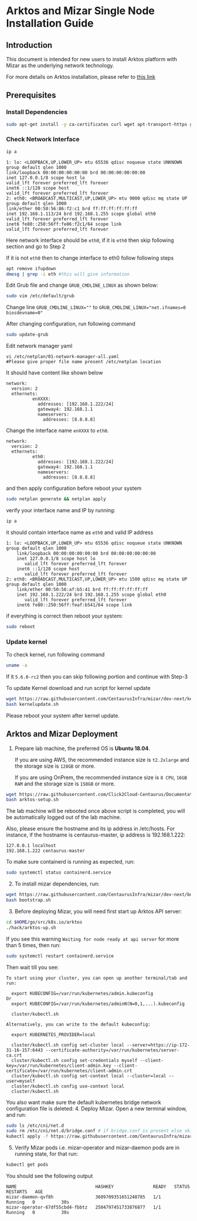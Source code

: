# Arktos and Mizar Single Node Installation Guide

## Introduction

This document is intended for new users to install Arktos platform with Mizar as the underlying network technology.

For more details on Arktos installation, please refer to [this link](https://github.com/centaurus-cloud/arktos/blob/master/docs/setup-guide/arktos-enforces-network-feature.md)

## Prerequisites
### Install Dependencies
```bash
sudo apt-get install -y ca-certificates curl wget apt-transport-https gnupg lsb-release vim
```
### Check Network Interface
```bash
ip a
```

```text
1: lo: <LOOPBACK,UP,LOWER_UP> mtu 65536 qdisc noqueue state UNKNOWN group default qlen 1000 
link/loopback 00:00:00:00:00:00 brd 00:00:00:00:00:00
inet 127.0.0.1/8 scope host lo
valid_lft forever preferred_lft forever
inet6 ::1/128 scope host
valid_lft forever preferred_lft forever
2: eth0: <BROADCAST,MULTICAST,UP,LOWER_UP> mtu 9000 qdisc mq state UP group default qlen 1000
link/ether 00:50:56:86:f2:c1 brd ff:ff:ff:ff:ff:ff
inet 192.168.1.113/24 brd 192.168.1.255 scope global eth0
valid_lft forever preferred_lft forever
inet6 fe80::250:56ff:fe86:f2c1/64 scope link
valid_lft forever preferred_lft forever
```
Here network interface should be `eth0`, if it is `eth0` then skip following section and go to Step 2

If it is not `eth0` then to change interface to eth0 follow following steps
```bash
apt remove ifupdown
dmesg | grep -i eth #this will give information
```
Edit Grub file and change `GRUB_CMDLINE_LINUX` as shown below:

```bash
sudo vim /etc/default/grub
```

Change line `GRUB_CMDLINE_LINUX=""` to `GRUB_CMDLINE_LINUX="net.ifnames=0 biosdevname=0"`

After changing configuration, run following command

```bash
sudo update-grub
```

Edit network manager yaml

```
vi /etc/netplan/01-network-manager-all.yaml 
#Please give proper file name present /etc/netplan location
```
It should have content like shown below
```text
network:
  version: 2
  ethernets:
          enXXXX:
            addresses: [192.168.1.222/24]
            gateway4: 192.168.1.1
            nameservers:
              addresses: [8.8.8.8]
```

Change the interface name ```enXXXX``` to ```eth0```.

```text
network:
  version: 2
  ethernets:
          eth0:
            addresses: [192.168.1.222/24]
            gateway4: 192.168.1.1
            nameservers:
              addresses: [8.8.8.8]
```
and then apply configuration before reboot your system

```bash
sudo netplan generate && netplan apply 
```

verify your interface name and IP by running:
```bash
ip a
```
it should contain interface name as ```eth0``` and valid IP address
```text
1: lo: <LOOPBACK,UP,LOWER_UP> mtu 65536 qdisc noqueue state UNKNOWN group default qlen 1000
    link/loopback 00:00:00:00:00:00 brd 00:00:00:00:00:00
    inet 127.0.0.1/8 scope host lo
       valid_lft forever preferred_lft forever
    inet6 ::1/128 scope host
       valid_lft forever preferred_lft forever
2: eth0: <BROADCAST,MULTICAST,UP,LOWER_UP> mtu 1500 qdisc mq state UP group default qlen 1000
    link/ether 00:50:56:af:b5:41 brd ff:ff:ff:ff:ff:ff
    inet 192.168.1.222/24 brd 192.168.1.255 scope global eth0
       valid_lft forever preferred_lft forever
    inet6 fe80::250:56ff:feaf:b541/64 scope link
```
if everything is correct then reboot your system:
```bash
sudo reboot
```

### Update kernel
To check kernel, run following command

```bash
uname -a
```

If it `5.6.0-rc2` then you can skip following portion and continue with Step-3

To update Kernel download and run script for kernel update

```bash
wget https://raw.githubusercontent.com/CentaurusInfra/mizar/dev-next/kernelupdate.sh
bash kernelupdate.sh
```
Please reboot your system after kernel update.

## Arktos and Mizar Deployment
1. Prepare lab machine, the preferred OS is **Ubuntu 18.04**.

   If you are using AWS, the recommended instance size is ```t2.2xlarge``` and the storage size is ```128GB``` or more.

   If you are using OnPrem, the recommended instance size is ```8 CPU```, ```16GB RAM``` and the storage size is ```150GB``` or more.


```bash
wget https://raw.githubusercontent.com/Click2Cloud-Centaurus/Documentation/main/deployment_scripts/arktos-setup.sh
bash arktos-setup.sh
```
The lab machine will be rebooted once above script is completed, you will be automatically logged out of the lab machine.

Also, please ensure the hostname and its ip address in /etc/hosts. For instance, if the hostname is centaurus-master, ip address is 192.168.1.222:
```text
127.0.0.1 localhost
192.168.1.222 centaurus-master
```

To make sure containerd is running as expected, run:

```bash
sudo systemctl status containerd.service
```
2. To install mizar dependencies,  run:

```bash
wget https://raw.githubusercontent.com/CentaurusInfra/mizar/dev-next/bootstrap.sh
bash bootstrap.sh
```

3. Before deploying Mizar, you will need first start up Arktos API server:

```bash
cd $HOME/go/src/k8s.io/arktos
./hack/arktos-up.sh
```

If you see this warning ```Waiting for node ready at api server``` for more than 5 times, then run:

```bash
sudo systemctl restart containerd.service
```

Then wait till you see:

```
To start using your cluster, you can open up another terminal/tab and run:

  export KUBECONFIG=/var/run/kubernetes/admin.kubeconfig
Or
  export KUBECONFIG=/var/run/kubernetes/adminN(N=0,1,...).kubeconfig

  cluster/kubectl.sh

Alternatively, you can write to the default kubeconfig:

  export KUBERNETES_PROVIDER=local

  cluster/kubectl.sh config set-cluster local --server=https://ip-172-31-16-157:6443 --certificate-authority=/var/run/kubernetes/server-ca.crt
  cluster/kubectl.sh config set-credentials myself --client-key=/var/run/kubernetes/client-admin.key --client-certificate=/var/run/kubernetes/client-admin.crt
  cluster/kubectl.sh config set-context local --cluster=local --user=myself
  cluster/kubectl.sh config use-context local
  cluster/kubectl.sh
```
You also want make sure the default kubernetes bridge network configuration file is deleted:
4. Deploy Mizar. Open a new terminal window, and run:

```bash
sudo ls /etc/cni/net.d
sudo rm /etc/cni/net.d/bridge.conf # if bridge.conf is present else skip this command
kubectl apply -f https://raw.githubusercontent.com/CentaurusInfra/mizar/dev-next/etc/deploy/deploy.mizar.yaml
```

5. Verify Mizar pods i.e. mizar-operator and mizar-daemon pods are in running state, for that run:

```bash
kubectl get pods
```
You should see the following output
```
NAME                              HASHKEY               READY   STATUS    RESTARTS   AGE
mizar-daemon-qvf8h                3609709351651248785   1/1     Running   0          30s
mizar-operator-67df55cbd4-fbbtz   2504797451733876877   1/1     Running   0          30s
```
